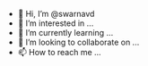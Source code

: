 - 👋 Hi, I’m @swarnavd
- 👀 I’m interested in ...
- 🌱 I’m currently learning ...
- 💞️ I’m looking to collaborate on ...
- 📫 How to reach me ...

<!---
swarnavd/swarnavd is a ✨ special ✨ repository because its `README.md` (this file) appears on your GitHub profile.
You can click the Preview link to take a look at your changes.
--->
